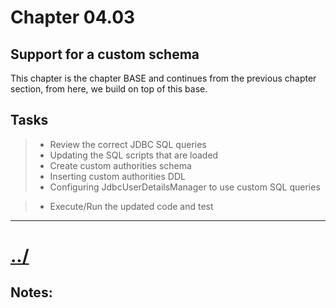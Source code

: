 # Chapter 04.03

## Support for a custom schema
This chapter is the chapter BASE and continues from the previous chapter section, from here, we build on top of this base.

## Tasks

> * Review the correct JDBC SQL queries
> * Updating the SQL scripts that are loaded
> * Create custom authorities schema
> * Inserting custom authorities DDL
> * Configuring JdbcUserDetailsManager to use custom SQL queries

> * Execute/Run the updated code and test


---

# [../](../README.md)




## Notes:



